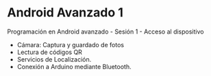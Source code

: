# Android Avanzado 1
Programación en Android avanzado - Sesión 1 - Acceso al dispositivo
- Cámara: Captura y guardado de fotos
- Lectura de códigos QR
- Servicios de Localización.
- Conexión a Arduino mediante Bluetooth.
